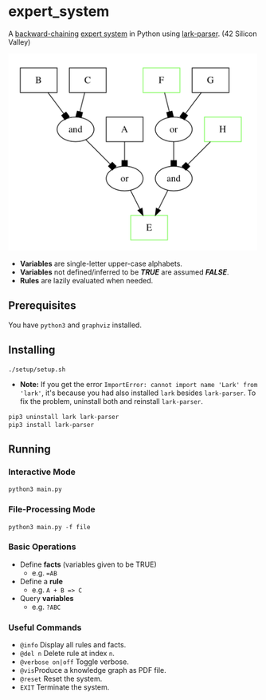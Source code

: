 # expert_system
A [backward-chaining](https://en.wikipedia.org/wiki/Backward_chaining) [expert system](https://en.wikipedia.org/wiki/Expert_system) in Python using [lark-parser](https://github.com/lark-parser/lark). (42 Silicon Valley)

<p float="left">
  <img src="https://github.com/ashih42/expert_system/blob/master/Screenshots/and_or.png" width="500" />
</p>

* **Variables** are single-letter upper-case alphabets.
* **Variables** not defined/inferred to be ***TRUE*** are assumed ***FALSE***.
* **Rules** are lazily evaluated when needed.

## Prerequisites

You have `python3` and `graphviz` installed.

## Installing

```
./setup/setup.sh
```

* **Note:** If you get the error `ImportError: cannot import name 'Lark' from 'lark'`, it's because you had also installed `lark` besides `lark-parser`.  To fix the problem, uninstall both and reinstall `lark-parser`.
```
pip3 uninstall lark lark-parser
pip3 install lark-parser
```

## Running

### Interactive Mode
```
python3 main.py
```

### File-Processing Mode
```
python3 main.py -f file
```

### Basic Operations

* Define **facts** (variables given to be TRUE)
  * e.g. `=AB`
* Define a **rule**
   * e.g. `A + B => C`
* Query **variables**
  * e.g. `?ABC`

### Useful Commands

* `@info` Display all rules and facts.
* `@del n` Delete rule at index `n`.
* `@verbose on|off` Toggle verbose.
* `@vis`Produce a knowledge graph as PDF file.
* `@reset` Reset the system.
* `EXIT` Terminate the system.
